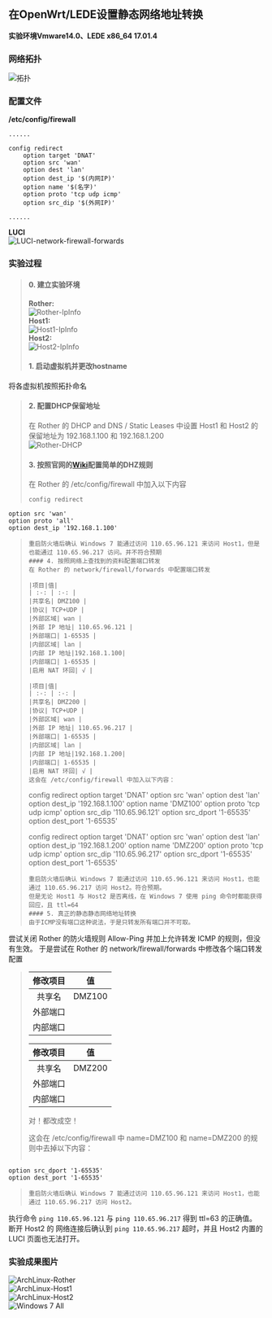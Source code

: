 ## 在OpenWrt/LEDE设置静态网络地址转换
**实验环境Vmware14.0、LEDE x86_64 17.01.4**  
### 网络拓扑
![拓扑](https://raw.githubusercontent.com/BoringCat/MyLog/master/Picture/LEDE/Common_options/SNAT-Network.png)  
### 配置文件
**/etc/config/firewall**
```
......

config redirect
	option target 'DNAT'
	option src 'wan'
	option dest 'lan'
	option dest_ip '$(内网IP)'
	option name '$(名字)'
	option proto 'tcp udp icmp'
	option src_dip '$(外网IP)'

......
```

**LUCI**  
![LUCI-network-firewall-forwards](https://raw.githubusercontent.com/BoringCat/MyLog/master/Picture/LEDE/Common_options/SNAT-forwards.png)  

### 实验过程
> #### 0. 建立实验环境
> **Rother:**  
![Rother-IpInfo](https://raw.githubusercontent.com/BoringCat/MyLog/master/Picture/LEDE/Common_options/SNAT-Rother-IpInfo.png)  
> **Host1:**  
![Host1-IpInfo](https://raw.githubusercontent.com/BoringCat/MyLog/master/Picture/LEDE/Common_options/SNAT-Host1-IpInfo.png)  
> **Host2:**  
![Host2-IpInfo](https://raw.githubusercontent.com/BoringCat/MyLog/master/Picture/LEDE/Common_options/SNAT-Host2-IpInfo.png)  
> #### 1. 启动虚拟机并更改hostname
将各虚拟机按照拓扑命名
> #### 2. 配置DHCP保留地址
>在 Rother 的 DHCP and DNS / Static Leases 中设置 Host1 和 Host2 的保留地址为 192.168.1.100 和 192.168.1.200  
![Rother-DHCP](https://raw.githubusercontent.com/BoringCat/MyLog/master/Picture/LEDE/Common_options/SNAT-Rother-DHCP.png)  
> #### 3. 按照官网的[Wiki](https://openwrt.org/docs/guide-user/firewall/firewall_configuration#simple_dmz_rule)配置简单的DHZ规则
>在 Rother 的 /etc/config/firewall 中加入以下内容
> ```
> config redirect
	option src 'wan'
	option proto 'all'
	option dest_ip '192.168.1.100'
> ```
>重启防火墙后确认 Windows 7 能通过访问 110.65.96.121 来访问 Host1，但是也能通过 110.65.96.217 访问。并不符合预期
> #### 4. 按照网络上查找到的资料配置端口转发
>在 Rother 的 network/firewall/forwards 中配置端口转发
>
>|项目|值|
>| :-: | :-: |
>|共享名| DMZ100 |
>|协议| TCP+UDP |
>|外部区域| wan |
>|外部 IP 地址| 110.65.96.121 |
>|外部端口| 1-65535 |
>|内部区域| lan |
>|内部 IP 地址|192.168.1.100|
>|内部端口| 1-65535 |
>|启用 NAT 环回| √ |
>
>|项目|值|
>| :-: | :-: |
>|共享名| DMZ200 |
>|协议| TCP+UDP |
>|外部区域| wan |
>|外部 IP 地址| 110.65.96.217 |
>|外部端口| 1-65535 |
>|内部区域| lan |
>|内部 IP 地址|192.168.1.200|
>|内部端口| 1-65535 |
>|启用 NAT 环回| √ |
>这会在 /etc/config/firewall 中加入以下内容：
> ```
> config redirect
	option target 'DNAT'
	option src 'wan'
	option dest 'lan'
	option dest_ip '192.168.1.100'
	option name 'DMZ100'
	option proto 'tcp udp icmp'
	option src_dip '110.65.96.121'
	option src_dport '1-65535'
	option dest_port '1-65535'
>
> config redirect
	option target 'DNAT'
	option src 'wan'
	option dest 'lan'
	option dest_ip '192.168.1.200'
	option name 'DMZ200'
	option proto 'tcp udp icmp'
	option src_dip '110.65.96.217'
	option src_dport '1-65535'
	option dest_port '1-65535'
> ```
>重启防火墙后确认 Windows 7 能通过访问 110.65.96.121 来访问 Host1，也能通过 110.65.96.217 访问 Host2。符合预期。  
>但是无论 Host1 与 Host2 是否离线，在 Windows 7 使用 ping 命令时都能获得回应，且 ttl=64
> #### 5. 真正的静态静态网络地址转换
>由于ICMP没有端口这种说法，于是只转发所有端口并不可取。  
尝试关闭 Rother 的防火墙规则 Allow-Ping 并加上允许转发 ICMP 的规则，但没有生效。
于是尝试在 Rother 的 network/firewall/forwards 中修改各个端口转发配置
>
>|修改项目|值|
>| :-: | :-: |
>|共享名| DMZ100 |
>|外部端口|  |
>|内部端口|  | |
>
>|修改项目|值|
>| :-: | :-: |
>|共享名| DMZ200 |
>|外部端口|  |
>|内部端口|  | |
>对！都改成空！
>
>这会在 /etc/config/firewall 中 name=DMZ100 和 name=DMZ200 的规则中去掉以下内容：
> ```
	option src_dport '1-65535'
	option dest_port '1-65535'
> ```
>重启防火墙后确认 Windows 7 能通过访问 110.65.96.121 来访问 Host1，也能通过 110.65.96.217 访问 Host2。  
执行命令 `ping 110.65.96.121` 与 `ping 110.65.96.217` 得到 ttl=63 的正确值。  
断开 Host2 的 网络连接后确认到 `ping 110.65.96.217` 超时，并且 Host2 内置的 LUCI 页面也无法打开。
### 实验成果图片
![ArchLinux-Rother](https://raw.githubusercontent.com/BoringCat/MyLog/master/Picture/LEDE/Common_options/SNAT-ArchLinux-Rother.png)  
![ArchLinux-Host1](https://raw.githubusercontent.com/BoringCat/MyLog/master/Picture/LEDE/Common_options/SNAT-ArchLinux-Host1.png)  
![ArchLinux-Host2](https://raw.githubusercontent.com/BoringCat/MyLog/master/Picture/LEDE/Common_options/SNAT-ArchLinux-Host2.png)  
![Windows 7 All](https://raw.githubusercontent.com/BoringCat/MyLog/master/Picture/LEDE/Common_options/SNAT-Windows7-All.png)  
